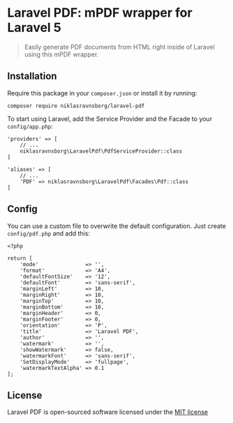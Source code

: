 # Laravel PDF: mPDF wrapper for Laravel 5

> Easily generate PDF documents from HTML right inside of Laravel using this mPDF wrapper.


## Installation

Require this package in your `composer.json` or install it by running:

```
composer require niklasravnsborg/laravel-pdf
```

To start using Laravel, add the Service Provider and the Facade to your `config/app.php`:

```
'providers' => [
	// ...
	niklasravnsborg\LaravelPdf\PdfServiceProvider::class
]
```

```
'aliases' => [
	// ...
	'PDF' => niklasravnsborg\LaravelPdf\Facades\Pdf::class
]
```


## Config

You can use a custom file to overwrite the default configuration. Just create `config/pdf.php` and add this:

```
<?php

return [
	'mode'               => '',
	'format'             => 'A4',
	'defaultFontSize'    => '12',
	'defaultFont'        => 'sans-serif',
	'marginLeft'         => 10,
	'marginRight'        => 10,
	'marginTop'          => 10,
	'marginBottom'       => 10,
	'marginHeader'       => 0,
	'marginFooter'       => 0,
	'orientation'        => 'P',
	'title'              => 'Laravel PDF',
	'author'             => '',
	'watermark'          => '',
	'showWatermark'      => false,
	'watermarkFont'      => 'sans-serif',
	'SetDisplayMode'     => 'fullpage',
	'watermarkTextAlpha' => 0.1
];
```

## License

Laravel PDF is open-sourced software licensed under the [MIT license](http://opensource.org/licenses/MIT)
